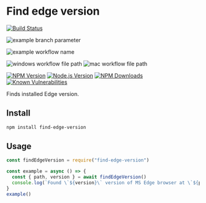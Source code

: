 # Find edge version

[![Build Status](https://dev.azure.com/ksathyanm/GitHub/_apis/build/status/ksathyanm.find-edge-version?branchName=master)](https://dev.azure.com/ksathyanm/GitHub/_build/latest?definitionId=1&branchName=master)

![example branch parameter](https://github.com/ksathyanm/find-edge-version/workflows/Greet%20Everyone/badge.svg?branch=initial-version)

![example workflow name](https://github.com/ksathyanm/find-edge-version/workflows/Greet%20Everyone/badge.svg)

![windows workflow file path](https://github.com/ksathyanm/find-edge-version/workflows/.github/workflows/test-windows.yml/badge.svg)
![mac workflow file path](https://github.com/ksathyanm/find-edge-version/workflows/.github/workflows/test-macos.yml/badge.svg)


[![NPM Version](https://img.shields.io/npm/v/find-edge-version)](https://www.npmjs.com/package/find-edge-version)
[![Node.js Version](https://img.shields.io/node/v/find-edge-version)](https://nodejs.org/en/download/)
[![NPM Downloads](https://img.shields.io/npm/dw/find-edge-version)](https://www.npmjs.com/package/find-edge-version)
[![Known Vulnerabilities](https://snyk.io/test/npm/find-edge-version/badge.svg)](https://snyk.io/test/npm/find-edge-version)

Finds installed Edge version.

## Install

```bash
npm install find-edge-version
```

## Usage

```js
const findEdgeVersion = require("find-edge-version")

const example = async () => {
  const { path, version } = await findEdgeVersion()
  console.log(`Found \`${version}\` version of MS Edge browser at \`${path}\``)
}
example()
```

